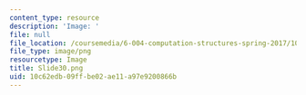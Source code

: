 ```yaml
---
content_type: resource
description: 'Image: '
file: null
file_location: /coursemedia/6-004-computation-structures-spring-2017/10c62edb09ffbe02ae11a97e9200866b_Slide30.png
file_type: image/png
resourcetype: Image
title: Slide30.png
uid: 10c62edb-09ff-be02-ae11-a97e9200866b
---
```

